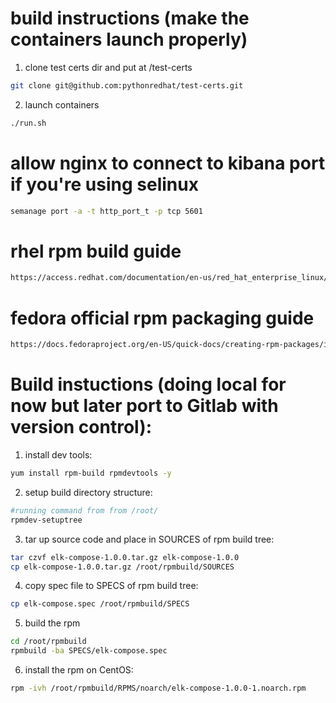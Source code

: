 # build instructions (make the containers launch properly)
1) clone test certs dir and put at /test-certs
```bash
git clone git@github.com:pythonredhat/test-certs.git
```

2) launch containers
```bash
./run.sh
```

# allow nginx to connect to kibana port if you're using selinux
```bash
semanage port -a -t http_port_t -p tcp 5601
```

# rhel rpm build guide
```bash
https://access.redhat.com/documentation/en-us/red_hat_enterprise_linux/7/html-single/rpm_packaging_guide/index?extIdCarryOver=true&sc_cid=701f2000001OH6pAAG
```

# fedora official rpm packaging guide
```bash
https://docs.fedoraproject.org/en-US/quick-docs/creating-rpm-packages/index.html
```


# Build instuctions (doing local for now but later port to Gitlab with version control):
1) install dev tools:
```bash
yum install rpm-build rpmdevtools -y
```

2) setup build directory structure:
```bash
#running command from from /root/
rpmdev-setuptree
```

3) tar up source code and place in SOURCES of rpm build tree:
```bash
tar czvf elk-compose-1.0.0.tar.gz elk-compose-1.0.0
cp elk-compose-1.0.0.tar.gz /root/rpmbuild/SOURCES 
```

4) copy spec file to SPECS of rpm build tree:
```bash
cp elk-compose.spec /root/rpmbuild/SPECS
```
5) build the rpm
```bash
cd /root/rpmbuild
rpmbuild -ba SPECS/elk-compose.spec
```
6) install the rpm on CentOS:
```bash
rpm -ivh /root/rpmbuild/RPMS/noarch/elk-compose-1.0.0-1.noarch.rpm
```

